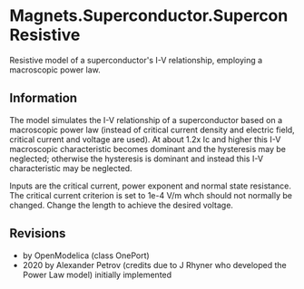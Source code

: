 # Magnets.Superconductor.SuperconResistive

Resistive model of a superconductor's I-V relationship, employing a macroscopic power law.

## Information

The model simulates the I-V relationship of a superconductor based on a macroscopic power law (instead of critical current density and electric field, critical current and voltage are used).
At about 1.2x Ic and higher this I-V macroscopic characteristic becomes dominant and the hysteresis may be neglected; otherwise the hysteresis is dominant and instead this I-V characteristic may be neglected.

Inputs are the critical current, power exponent and normal state resistance. The critical current criterion is set to 1e-4 V/m whch should not normally be changed. Change the length to achieve the desired voltage.

## Revisions

- by OpenModelica (class OnePort)
- 2020 by Alexander Petrov (credits due to J Rhyner who developed the Power Law model)
initially implemented